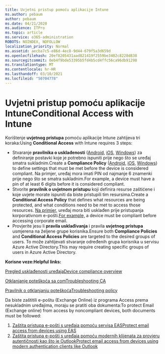 ```yaml
---
title: Uvjetni pristup pomoću aplikacije Intune
ms.author: pebaum
author: pebaum
ms.date: 04/21/2020
ms.audience: ITPro
ms.topic: article
ms.service: o365-administration
ROBOTS: NOINDEX, NOFOLLOW
localization_priority: Normal
ms.assetid: aecba7c5-e86d-4ec8-9d44-679f5a3d659d
ms.openlocfilehash: 20ef8205431aad821419f2559be3402c8228d838
ms.sourcegitcommit: 0eb4f9bde53395b5fd4b5cd4ffc56ca96db91298
ms.translationtype: MT
ms.contentlocale: hr-HR
ms.lasthandoff: 03/10/2021
ms.locfileid: "50704778"
---
```

# <a name="conditional-access-with-intune"></a><span data-ttu-id="94473-102">Uvjetni pristup pomoću aplikacije Intune</span><span class="sxs-lookup"><span data-stu-id="94473-102">Conditional Access with Intune</span></span>

<span data-ttu-id="94473-103">Korištenje  **uvjetnog pristupa**  pomoću aplikacije Intune zahtijeva tri koraka:</span><span class="sxs-lookup"><span data-stu-id="94473-103">Using  **Conditional Access**  with Intune requires 3 steps:</span></span>

- <span data-ttu-id="94473-104">Stvaranje  **pravilnika o usklađenosti**  ([Android](https://docs.microsoft.com/intune/compliance-policy-create-android),  [iOS](https://docs.microsoft.com/intune/compliance-policy-create-ios),  [Windows](https://docs.microsoft.com//intune/compliance-policy-create-windows)) za definiranje postavki koje je potrebno ispuniti prije nego što se uređaj smatra sukladnim.</span><span class="sxs-lookup"><span data-stu-id="94473-104">Create a  **Compliance Policy**  ([Android](https://docs.microsoft.com/intune/compliance-policy-create-android),  [iOS](https://docs.microsoft.com/intune/compliance-policy-create-ios),  [Windows](https://docs.microsoft.com//intune/compliance-policy-create-windows)) to define settings that must be met before the device is considered compliant.</span></span> <span data-ttu-id="94473-105">Na primjer, uređaj mora imati PIN od najmanje 6 znamenki prije nego što se smatra sukladnim.</span><span class="sxs-lookup"><span data-stu-id="94473-105">For example, a device must have a pin of at least 6 digits before it is considered compliant.</span></span>
- <span data-ttu-id="94473-106">Stvorite **pravilnik o uvjetnom pristupu**  koji definira resurse zaštićene i koje uvjete morate ispuniti da biste pristupili tim resursima.</span><span class="sxs-lookup"><span data-stu-id="94473-106">Create a **Conditional Access Policy**  that defines what resources are being protected, and what conditions need to be met to access those resources.</span></span>  <span data-ttu-id="94473-107">[Na primjer,](https://docs.microsoft.com/intune/tutorial-protect-email-on-unmanaged-devices#create-conditional-access-policies)  uređaj mora biti usklađen prije pristupanja korporativnom e-pošti.</span><span class="sxs-lookup"><span data-stu-id="94473-107">[For example,](https://docs.microsoft.com/intune/tutorial-protect-email-on-unmanaged-devices#create-conditional-access-policies)  a device must be compliant before accessing corporate email.</span></span>
- <span data-ttu-id="94473-108">Provjerite jesu li **pravila usklađivanja**  i pravila  **uvjetnog pristupa**  usmjerena na željene grupe korisnika.</span><span class="sxs-lookup"><span data-stu-id="94473-108">Ensure both **Compliance Policies**  and  **Conditional Access Policies**  are targeted to the desired groups of users.</span></span> <span data-ttu-id="94473-109">To može zahtijevati stvaranje određenih grupa korisnika u servisu Azure Active Directory.</span><span class="sxs-lookup"><span data-stu-id="94473-109">This may require creating specific groups of users in Azure Active Directory.</span></span>

<span data-ttu-id="94473-110">**Korisne veze:**</span><span class="sxs-lookup"><span data-stu-id="94473-110">**Helpful links:**</span></span>

[<span data-ttu-id="94473-111">Pregled usklađenosti uređaja</span><span class="sxs-lookup"><span data-stu-id="94473-111">Device compliance overview</span></span>](https://docs.microsoft.com/intune/device-compliance-get-started)

[<span data-ttu-id="94473-112">Otklanjanje poteškoća sa com</span><span class="sxs-lookup"><span data-stu-id="94473-112">Troubleshooting CA</span></span>](https://docs.microsoft.com/intune/troubleshoot-conditional-access)

[<span data-ttu-id="94473-113">Pravilnik o otklanjanju poteškoća</span><span class="sxs-lookup"><span data-stu-id="94473-113">Troubleshooting policy</span></span>](https://docs.microsoft.com/troubleshoot/mem/intune/troubleshoot-policies-in-microsoft-intune)

<span data-ttu-id="94473-114">Da biste zaštitili e-poštu (Exchange Online) iz programa Access prema nesukladnim uređajima, moraju se pratiti oba dokumenta:</span><span class="sxs-lookup"><span data-stu-id="94473-114">To protect Email (Exchange online) from access by noncompliant devices, both documents must be followed:</span></span>

1. [<span data-ttu-id="94473-115">Zaštita pristupa e-pošti s uređaja pomoću servisa EAS</span><span class="sxs-lookup"><span data-stu-id="94473-115">Protect email access from devices using EAS</span></span>](https://docs.microsoft.com/intune/tutorial-protect-email-on-unmanaged-devices)
2. [<span data-ttu-id="94473-116">Zaštita pristupa e-pošti s uređaja pomoću modernih klijenata za provjeru autentičnosti kao što je Outlook</span><span class="sxs-lookup"><span data-stu-id="94473-116">Protect email access from devices using modern authentication clients like Outlook</span></span>](https://docs.microsoft.com/intune/tutorial-protect-email-on-enrolled-devices)